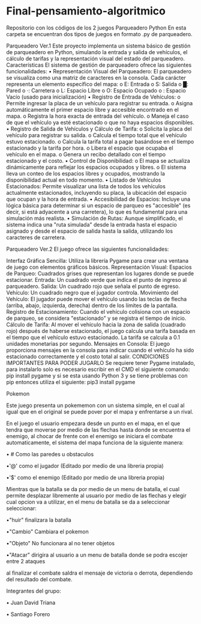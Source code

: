 # Final-pensamiento-algoritmico
Repositorio con los códigos de los 2 juegos
Parqueadero Python
En esta carpeta se encuentran dos tipos de juegos en formato .py de parqueadero.

Parqueadero Ver.1
Este proyecto implementa un sistema básico de gestión de parqueadero en Python, simulando la entrada y salida de vehículos, el cálculo de tarifas y la representación visual del estado del parqueadero.
Características
El sistema de gestión de parqueadero ofrece las siguientes funcionalidades:
•	Representación Visual del Parqueadero: El parqueadero se visualiza como una matriz de caracteres en la consola. Cada carácter representa un elemento específico del mapa:
o	E: Entrada
o	S: Salida
o	█: Pared
o	·: Carretera
o	L: Espacio Libre
o	O: Espacio Ocupado
o	: Espacio Vacío (usado para inicialización)
•	Registro de Entrada de Vehículos:
o	Permite ingresar la placa de un vehículo para registrar su entrada.
o	Asigna automáticamente el primer espacio libre y accesible encontrado en el mapa.
o	Registra la hora exacta de entrada del vehículo.
o	Maneja el caso de que el vehículo ya esté estacionado o que no haya espacios disponibles.
•	Registro de Salida de Vehículos y Cálculo de Tarifa:
o	Solicita la placa del vehículo para registrar su salida.
o	Calcula el tiempo total que el vehículo estuvo estacionado.
o	Calcula la tarifa total a pagar basándose en el tiempo estacionado y la tarifa por hora.
o	Libera el espacio que ocupaba el vehículo en el mapa.
o	Genera un recibo detallado con el tiempo estacionado y el costo.
•	Control de Disponibilidad:
o	El mapa se actualiza dinámicamente para reflejar los espacios ocupados y libres.
o	El sistema lleva un conteo de los espacios libres y ocupados, mostrando la disponibilidad actual en todo momento.
•	Listado de Vehículos Estacionados: Permite visualizar una lista de todos los vehículos actualmente estacionados, incluyendo su placa, la ubicación del espacio que ocupan y la hora de entrada.
•	Accesibilidad de Espacios: Incluye una lógica básica para determinar si un espacio de parqueo es "accesible" (es decir, si está adyacente a una carretera), lo que es fundamental para una simulación más realista.
•	Simulación de Rutas: Aunque simplificado, el sistema indica una "ruta simulada" desde la entrada hasta el espacio asignado y desde el espacio de salida hasta la salida, utilizando los caracteres de carretera.

Parqueadero Ver.2
El juego ofrece las siguientes funcionalidades:

Interfaz Gráfica Sencilla: Utiliza la librería Pygame para crear una ventana de juego con elementos gráficos básicos.
Representación Visual:
Espacios de Parqueo: Cuadrados grises que representan los lugares donde se puede estacionar.
Entrada: Un cuadrado verde que indica el punto de ingreso al parqueadero.
Salida: Un cuadrado rojo que señala el punto de egreso.
Vehículo: Un cuadrado negro que el jugador controla.
Movimiento del Vehículo: El jugador puede mover el vehículo usando las teclas de flecha (arriba, abajo, izquierda, derecha) dentro de los límites de la pantalla.
Registro de Estacionamiento: Cuando el vehículo colisiona con un espacio de parqueo, se considera "estacionado" y se registra el tiempo de inicio.
Cálculo de Tarifa: Al mover el vehículo hacia la zona de salida (cuadrado rojo) después de haberse estacionado, el juego calcula una tarifa basada en el tiempo que el vehículo estuvo estacionado. La tarifa se calcula a 0.1 unidades monetarias por segundo.
Mensajes en Consola: El juego proporciona mensajes en la consola para indicar cuando el vehículo ha sido estacionado correctamente y el costo total al salir.
CONDICIONES IMPORTANTES PARA PODER JUGARLO
Se requiere tener Pygame instalado, para instalarlo solo es necesario escribir en el CMD el siguiente comando: pip install pygame y si se esta usando Python 3 y se tiene problemas con pip entonces utiliza el siguiente: pip3 install pygame


Pokemon

Este juego presenta un pokememon con un sistema simple, en el cual al igual que en el original se puede pover por el mapa y enfrentarse a un rival.

En el juego el usuario empezara desde un punto en el mapa, en el que tendra que moverse por medio de las flechas hasta donde se encuentra el enemigo, al chocar de frente con el enemigo se iniciara el combate automaticamente, el sistema del mapa funciona de la siguiente manera:

• # Como las paredes u obstaculos

•'@' como el jugador (Editado por medio de una libreria propia)

•'$' como el enemigo (Editado por medio de una libreria propia)

Mientras que la batalla se da por medio de un menu de batalla, el cual permite desplazar libremente al usuario por medio de las flechas y elegir cual opcion va a utilizar, en el menu de batalla se da a seleccionar seleccionar:

•"huir" finalizara la batalla 

•"Cambio" Cambiara el pokemon

•"Objeto" No funcionara al no tener objetos

•"Atacar" dirigira al usuario a un menu de batalla donde se podra escojer entre 2 ataques

al finalizar el combate saldra el mensaje de victoria o derrota, dependiendo del resultado del combate.

Integrantes del grupo:

• Juan David Triana

• Santiago Forero
